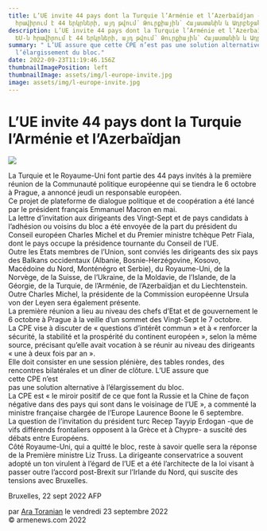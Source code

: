 ```yaml
---
title: L’UE invite 44 pays dont la Turquie l’Arménie et l’Azerbaïdjan - ԵՄ-ն
  հրավիրում է 44 երկրների, այդ թվում՝ Թուրքիային՝ Հայաստանին և Ադրբեջանին
description: L’UE invite 44 pays dont la Turquie l’Arménie et l’Azerbaïdjan -
  ԵՄ-ն հրավիրում է 44 երկրների, այդ թվում՝ Թուրքիային՝ Հայաստանին և Ադրբեջանին
summary: " L’UE assure que cette CPE n’est pas une solution alternative à
  l’élargissement du bloc."
date: 2022-09-23T11:19:46.156Z
thumbnailImagePosition: left
thumbnailImage: assets/img/l-europe-invite.jpg
image: assets/img/l-europe-invite.jpg
---
```

<!--StartFragment-->

# L’UE invite 44 pays dont la Turquie l’Arménie et l’Azerbaïdjan



![](https://www.armenews.com/IMG/arton96457.jpg)

La Turquie et le Royaume-Uni font partie des 44 pays invités à la première réunion de la Communauté politique européenne qui se tiendra le 6 octobre à Prague, a annoncé jeudi un responsable européen.\
Ce projet de plateforme de dialogue politique et de coopération a été lancé par le président français Emmanuel Macron en mai.\
La lettre d’invitation aux dirigeants des Vingt-Sept et de pays candidats à l’adhésion ou voisins du bloc a été envoyée de la part du président du Conseil européen Charles Michel et du Premier ministre tchèque Petr Fiala, dont le pays occupe la présidence tournante du Conseil de l’UE.\
Outre les Etats membres de l’Union, sont conviés les dirigeants des six pays des Balkans occidentaux (Albanie, Bosnie-Herzégovine, Kosovo, Macédoine du Nord, Monténégro et Serbie), du Royaume-Uni, de la Norvège, de la Suisse, de l’Ukraine, de la Moldavie, de l’Islande, de la Géorgie, de la Turquie, de l’Arménie, de l’Azerbaïdjan et du Liechtenstein. Outre Charles Michel, la présidente de la Commission européenne Ursula von der Leyen sera également présente.\
La première réunion a lieu au niveau des chefs d’Etat et de gouvernement le 6 octobre à Prague à la veille d’un sommet des Vingt-Sept le 7 octobre.\
La CPE vise à discuter de « questions d’intérêt commun » et à « renforcer la sécurité, la stabilité et la prospérité du continent européen », selon la même source, précisant qu’elle avait vocation à se réunir au niveau des dirigeants « une à deux fois par an ».\
Elle doit consister en une session plénière, des tables rondes, des rencontres bilatérales et un dîner de clôture. L’UE assure que cette CPE n’est\
pas une solution alternative à l’élargissement du bloc.\
La CPE est « le miroir positif de ce que font la Russie et la Chine de façon négative dans des pays qui sont dans le voisinage de l’UE », a commenté la ministre française chargée de l’Europe Laurence Boone le 6 septembre.\
La question de l’invitation du président turc Recep Tayyip Erdogan -que de vifs différends frontaliers opposent à la Grèce et à Chypre- a suscité des débats entre Européens.\
Côté Royaume-Uni, qui a quitté le bloc, reste à savoir quelle sera la réponse de la Première ministre Liz Truss. La dirigeante conservatrice a souvent adopté un ton virulent à l’égard de l’UE et a été l’architecte de la loi visant à passer outre l’accord post-Brexit sur l’Irlande du Nord, qui suscite des tensions avec Bruxelles.

Bruxelles, 22 sept 2022 AFP

par [Ara Toranian](https://www.armenews.com/spip.php?page=auteur&id_auteur=4) le vendredi 23 septembre 2022\
© armenews.com 2022

<!--EndFragment-->